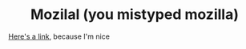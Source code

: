 <div align = "center">
  
  # Mozilal (you mistyped mozilla)
  
</div>

[Here's a link](https://www.youtube.com/watch?v=dQw4w9WgXcQ), because I'm nice
  
